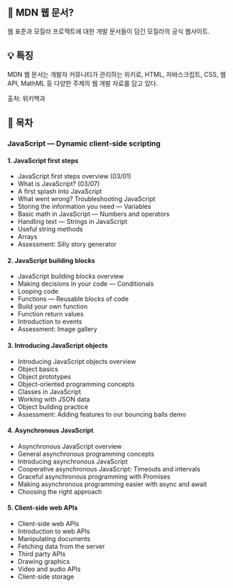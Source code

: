 ## 🦁 MDN 웹 문서?

웹 표준과 모질라 프로젝트에 대한 개발 문서들이 담긴 모질라의 공식 웹사이트.

## 💡 특징

MDN 웹 문서는 개발자 커뮤니티가 관리하는 위키로, HTML, 자바스크립트, CSS, 웹 API, MathML 등 다양한 주제의 웹 개발 자료를 담고 있다.

출처: 위키백과

## 👀 목차

### JavaScript — Dynamic client-side scripting

#### 1. JavaScript first steps

- JavaScript first steps overview (03/01)
- What is JavaScript? (03/07)
- A first splash into JavaScript
- What went wrong? Troubleshooting JavaScript
- Storing the information you need — Variables
- Basic math in JavaScript — Numbers and operators
- Handling text — Strings in JavaScript
- Useful string methods
- Arrays
- Assessment: Silly story generator

#### 2. JavaScript building blocks

- JavaScript building blocks overview
- Making decisions in your code — Conditionals
- Looping code
- Functions — Reusable blocks of code
- Build your own function
- Function return values
- Introduction to events
- Assessment: Image gallery

#### 3. Introducing JavaScript objects

- Introducing JavaScript objects overview
- Object basics
- Object prototypes
- Object-oriented programming concepts
- Classes in JavaScript
- Working with JSON data
- Object building practice
- Assessment: Adding features to our bouncing balls demo

#### 4. Asynchronous JavaScript

- Asynchronous JavaScript overview
- General asynchronous programming concepts
- Introducing asynchronous JavaScript
- Cooperative asynchronous JavaScript: Timeouts and intervals
- Graceful asynchronous programming with Promises
- Making asynchronous programming easier with async and await
- Choosing the right approach

#### 5. Client-side web APIs

- Client-side web APIs
- Introduction to web APIs
- Manipulating documents
- Fetching data from the server
- Third party APIs
- Drawing graphics
- Video and audio APIs
- Client-side storage